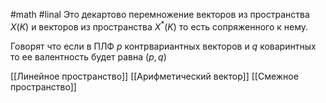 #math #linal 
Это декартово перемножение векторов из пространства $X(K)$ и векторов из пространства $X^*(K)$  то есть сопряженного к нему.

Говорят что если в ПЛФ $p$ контрвариантных векторов и $q$ коваринтных то ее валентность будет равна $(p,q)$ 

[[Линейное пространство]]
[[Арифметический вектор]]
[[Смежное пространство]]